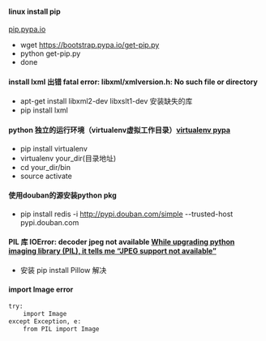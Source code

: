 #### linux install pip 
[pip.pypa.io](https://pip.pypa.io/en/stable/installing/)
* wget https://bootstrap.pypa.io/get-pip.py
* python get-pip.py
* done

#### install lxml 出错 fatal error: libxml/xmlversion.h: No such file or directory
* apt-get install libxml2-dev libxslt1-dev 安装缺失的库
* pip install lxml 


#### python 独立的运行环境（virtualenv虚拟工作目录）[virtualenv pypa](https://virtualenv.pypa.io/en/stable/)
* pip install virtualenv
* virtualenv your_dir(目录地址)
* cd your_dir/bin
* source activate

#### 使用douban的源安装python pkg
* pip install redis -i http://pypi.douban.com/simple --trusted-host pypi.douban.com

#### PIL 库 IOError: decoder jpeg not available [While upgrading python imaging library (PIL), it tells me “JPEG support not available”](http://stackoverflow.com/a/20753643/1528524)
* 安装 pip install Pillow 解决

#### import Image error
``` bash
try:
    import Image
except Exception, e:
    from PIL import Image
```
